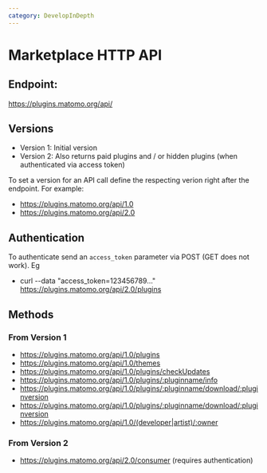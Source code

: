 ```yaml
---
category: DevelopInDepth
---
```


# Marketplace HTTP API

## Endpoint:

https://plugins.matomo.org/api/

## Versions

* Version 1: Initial version
* Version 2: Also returns paid plugins and / or hidden plugins (when authenticated via access token)

To set a version for an API call define the respecting verion right after the endpoint. For example:

* https://plugins.matomo.org/api/1.0
* https://plugins.matomo.org/api/2.0

## Authentication

To authenticate send an `access_token` parameter via POST (GET does not work). Eg

*  curl --data "access_token=123456789..." https://plugins.matomo.org/api/2.0/plugins

## Methods

### From Version 1
* https://plugins.matomo.org/api/1.0/plugins
* https://plugins.matomo.org/api/1.0/themes
* https://plugins.matomo.org/api/1.0/plugins/checkUpdates
* https://plugins.matomo.org/api/1.0/plugins/:pluginname/info
* https://plugins.matomo.org/api/1.0/plugins/:pluginname/download/:pluginversion
* https://plugins.matomo.org/api/1.0/plugins/:pluginname/download/:pluginversion
* https://plugins.matomo.org/api/1.0/(developer|artist)/:owner

### From Version 2
* https://plugins.matomo.org/api/2.0/consumer (requires authentication)
